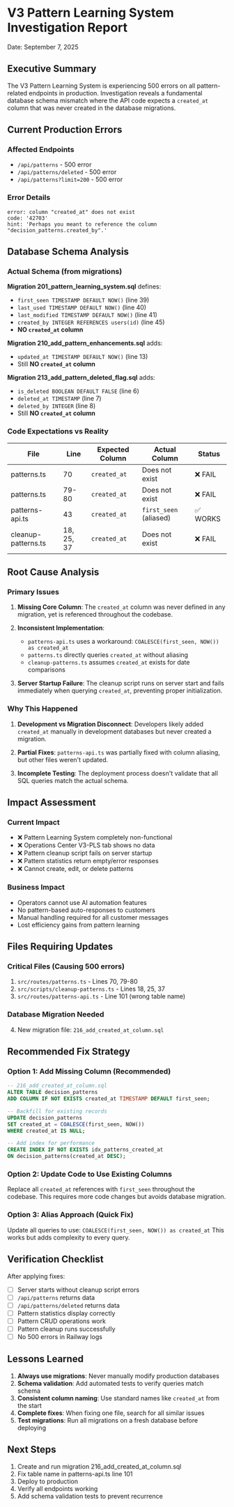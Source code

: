 # V3 Pattern Learning System Investigation Report
Date: September 7, 2025

## Executive Summary

The V3 Pattern Learning System is experiencing 500 errors on all pattern-related endpoints in production. Investigation reveals a fundamental database schema mismatch where the API code expects a `created_at` column that was never created in the database migrations.

## Current Production Errors

### Affected Endpoints
- `/api/patterns` - 500 error
- `/api/patterns/deleted` - 500 error  
- `/api/patterns?limit=200` - 500 error

### Error Details
```
error: column "created_at" does not exist
code: '42703'
hint: 'Perhaps you meant to reference the column "decision_patterns.created_by".'
```

## Database Schema Analysis

### Actual Schema (from migrations)

**Migration 201_pattern_learning_system.sql** defines:
- `first_seen TIMESTAMP DEFAULT NOW()` (line 39)
- `last_used TIMESTAMP DEFAULT NOW()` (line 40)
- `last_modified TIMESTAMP DEFAULT NOW()` (line 41)
- `created_by INTEGER REFERENCES users(id)` (line 45)
- **NO `created_at` column**

**Migration 210_add_pattern_enhancements.sql** adds:
- `updated_at TIMESTAMP DEFAULT NOW()` (line 13)
- Still **NO `created_at` column**

**Migration 213_add_pattern_deleted_flag.sql** adds:
- `is_deleted BOOLEAN DEFAULT FALSE` (line 6)
- `deleted_at TIMESTAMP` (line 7)
- `deleted_by INTEGER` (line 8)
- Still **NO `created_at` column**

### Code Expectations vs Reality

| File | Line | Expected Column | Actual Column | Status |
|------|------|----------------|---------------|--------|
| patterns.ts | 70 | `created_at` | Does not exist | ❌ FAIL |
| patterns.ts | 79-80 | `created_at` | Does not exist | ❌ FAIL |
| patterns-api.ts | 43 | `created_at` | `first_seen` (aliased) | ✅ WORKS |
| cleanup-patterns.ts | 18, 25, 37 | `created_at` | Does not exist | ❌ FAIL |

## Root Cause Analysis

### Primary Issues

1. **Missing Core Column**: The `created_at` column was never defined in any migration, yet is referenced throughout the codebase.

2. **Inconsistent Implementation**: 
   - `patterns-api.ts` uses a workaround: `COALESCE(first_seen, NOW()) as created_at`
   - `patterns.ts` directly queries `created_at` without aliasing
   - `cleanup-patterns.ts` assumes `created_at` exists for date comparisons

3. **Server Startup Failure**: The cleanup script runs on server start and fails immediately when querying `created_at`, preventing proper initialization.

### Why This Happened

1. **Development vs Migration Disconnect**: Developers likely added `created_at` manually in development databases but never created a migration.

2. **Partial Fixes**: `patterns-api.ts` was partially fixed with column aliasing, but other files weren't updated.

3. **Incomplete Testing**: The deployment process doesn't validate that all SQL queries match the actual schema.

## Impact Assessment

### Current Impact
- ❌ Pattern Learning System completely non-functional
- ❌ Operations Center V3-PLS tab shows no data
- ❌ Pattern cleanup script fails on server startup
- ❌ Pattern statistics return empty/error responses
- ❌ Cannot create, edit, or delete patterns

### Business Impact
- Operators cannot use AI automation features
- No pattern-based auto-responses to customers
- Manual handling required for all customer messages
- Lost efficiency gains from pattern learning

## Files Requiring Updates

### Critical Files (Causing 500 errors)
1. `src/routes/patterns.ts` - Lines 70, 79-80
2. `src/scripts/cleanup-patterns.ts` - Lines 18, 25, 37
3. `src/routes/patterns-api.ts` - Line 101 (wrong table name)

### Database Migration Needed
4. New migration file: `216_add_created_at_column.sql`

## Recommended Fix Strategy

### Option 1: Add Missing Column (Recommended)
```sql
-- 216_add_created_at_column.sql
ALTER TABLE decision_patterns 
ADD COLUMN IF NOT EXISTS created_at TIMESTAMP DEFAULT first_seen;

-- Backfill for existing records
UPDATE decision_patterns 
SET created_at = COALESCE(first_seen, NOW())
WHERE created_at IS NULL;

-- Add index for performance
CREATE INDEX IF NOT EXISTS idx_patterns_created_at 
ON decision_patterns(created_at DESC);
```

### Option 2: Update Code to Use Existing Columns
Replace all `created_at` references with `first_seen` throughout the codebase. This requires more code changes but avoids database migration.

### Option 3: Alias Approach (Quick Fix)
Update all queries to use: `COALESCE(first_seen, NOW()) as created_at`
This works but adds complexity to every query.

## Verification Checklist

After applying fixes:

- [ ] Server starts without cleanup script errors
- [ ] `/api/patterns` returns data
- [ ] `/api/patterns/deleted` returns data  
- [ ] Pattern statistics display correctly
- [ ] Pattern CRUD operations work
- [ ] Pattern cleanup runs successfully
- [ ] No 500 errors in Railway logs

## Lessons Learned

1. **Always use migrations**: Never manually modify production databases
2. **Schema validation**: Add automated tests to verify queries match schema
3. **Consistent column naming**: Use standard names like `created_at` from the start
4. **Complete fixes**: When fixing one file, search for all similar issues
5. **Test migrations**: Run all migrations on a fresh database before deploying

## Next Steps

1. Create and run migration 216_add_created_at_column.sql
2. Fix table name in patterns-api.ts line 101
3. Deploy to production
4. Verify all endpoints working
5. Add schema validation tests to prevent recurrence